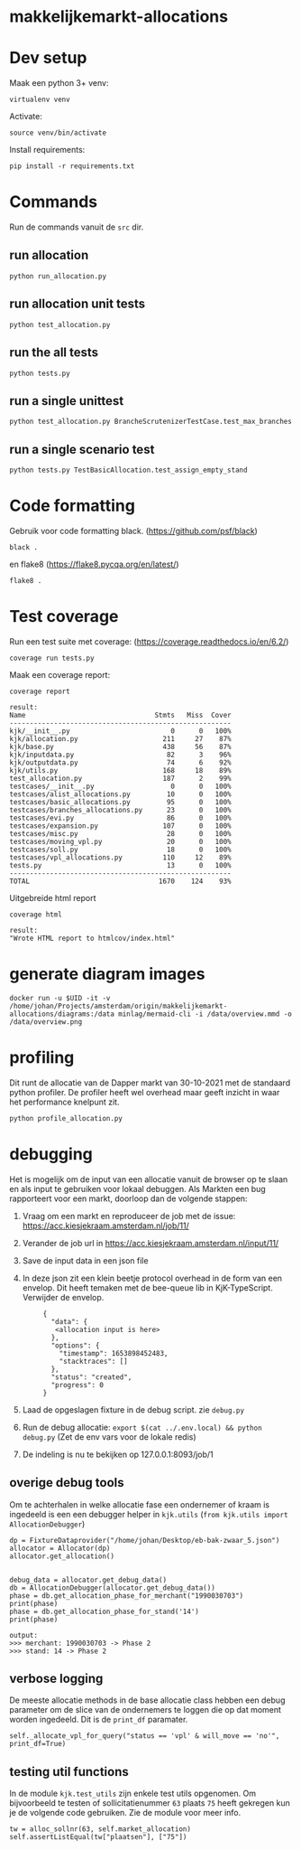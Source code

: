 # makkelijkemarkt-allocations


# Dev setup

Maak een python 3+ venv:

    virtualenv venv

Activate:

    source venv/bin/activate

Install requirements:

    pip install -r requirements.txt


# Commands

Run de commands vanuit de `src` dir.

## run allocation

    python run_allocation.py

## run allocation unit tests

    python test_allocation.py

## run the all tests

    python tests.py

## run a single unittest

    python test_allocation.py BrancheScrutenizerTestCase.test_max_branches 

## run a single scenario test

    python tests.py TestBasicAllocation.test_assign_empty_stand


# Code formatting

Gebruik voor code formatting black. (https://github.com/psf/black)

    black .

en flake8 (https://flake8.pycqa.org/en/latest/)

    flake8 .

# Test coverage

Run een test suite met coverage: (https://coverage.readthedocs.io/en/6.2/)

    coverage run tests.py

Maak een coverage report:

    coverage report

    result:
    Name                                Stmts   Miss  Cover
    -------------------------------------------------------
    kjk/__init__.py                         0      0   100%
    kjk/allocation.py                     211     27    87%
    kjk/base.py                           438     56    87%
    kjk/inputdata.py                       82      3    96%
    kjk/outputdata.py                      74      6    92%
    kjk/utils.py                          168     18    89%
    test_allocation.py                    187      2    99%
    testcases/__init__.py                   0      0   100%
    testcases/alist_allocations.py         10      0   100%
    testcases/basic_allocations.py         95      0   100%
    testcases/branches_allocations.py      23      0   100%
    testcases/evi.py                       86      0   100%
    testcases/expansion.py                107      0   100%
    testcases/misc.py                      28      0   100%
    testcases/moving_vpl.py                20      0   100%
    testcases/soll.py                      18      0   100%
    testcases/vpl_allocations.py          110     12    89%
    tests.py                               13      0   100%
    -------------------------------------------------------
    TOTAL                                1670    124    93%


Uitgebreide html report

    coverage html
    
    result:
    "Wrote HTML report to htmlcov/index.html"

# generate diagram images

    docker run -u $UID -it -v /home/johan/Projects/amsterdam/origin/makkelijkemarkt-allocations/diagrams:/data minlag/mermaid-cli -i /data/overview.mmd -o /data/overview.png

# profiling

Dit runt de allocatie van de Dapper markt van 30-10-2021 met de standaard python profiler.
De profiler heeft wel overhead maar geeft inzicht in waar het performance knelpunt zit.

    python profile_allocation.py

# debugging

Het is mogelijk om de input van een allocatie vanuit de browser op te slaan en als input te gebruiken voor lokaal debuggen. Als Markten een bug rapporteert voor een markt, doorloop dan de volgende stappen:


1. Vraag om een markt en reproduceer de job met de issue: https://acc.kiesjekraam.amsterdam.nl/job/11/
2. Verander de job url in https://acc.kiesjekraam.amsterdam.nl/input/11/
3. Save de input data in een json file
4. In deze json zit een klein beetje protocol overhead in de form van een envelop. Dit heeft temaken met de bee-queue lib in KjK-TypeScript. Verwijder de envelop.

            {
              "data": {
               <allocation input is here>
              },
              "options": {
                "timestamp": 1653898452483,
                "stacktraces": []
              },
              "status": "created",
              "progress": 0
            }

5. Laad de opgeslagen fixture in de debug script. zie `debug.py`
6. Run de debug allocatie: `export $(cat ../.env.local) && python debug.py` (Zet de env vars voor de lokale redis)
7. De indeling is nu te bekijken op 127.0.0.1:8093/job/1


## overige debug tools

Om te achterhalen in welke allocatie fase een ondernemer of kraam is ingedeeld is een een debugger helper in `kjk.utils` (`from kjk.utils import AllocationDebugger`)

    dp = FixtureDataprovider("/home/johan/Desktop/eb-bak-zwaar_5.json")
    allocator = Allocator(dp)
    allocator.get_allocation()


    debug_data = allocator.get_debug_data()
    db = AllocationDebugger(allocator.get_debug_data())
    phase = db.get_allocation_phase_for_merchant("1990030703")
    print(phase)
    phase = db.get_allocation_phase_for_stand('14')
    print(phase)

    output:
    >>> merchant: 1990030703 -> Phase 2
    >>> stand: 14 -> Phase 2


## verbose logging

De meeste allocatie methods in de base allocatie class hebben een debug parameter om de slice van de ondernemers te loggen die op dat moment worden ingedeeld. Dit is de `print_df` paramater.

    self._allocate_vpl_for_query("status == 'vpl' & will_move == 'no'", print_df=True)

## testing util functions

In de module `kjk.test_utils` zijn enkele test utils opgenomen. Om bijvoorbeeld te testen of sollicitatienummer `63` plaats `75` heeft gekregen kun je de volgende code gebruiken. Zie de module voor meer info.

    tw = alloc_sollnr(63, self.market_allocation)
    self.assertListEqual(tw["plaatsen"], ["75"])